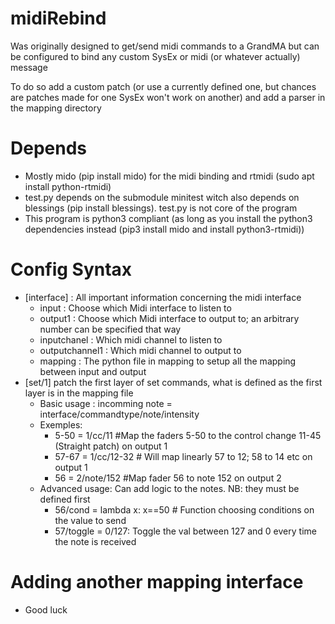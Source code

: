 # midiRebind
Was originally designed to get/send midi commands to a GrandMA but can be configured to bind any custom SysEx or midi (or whatever actually) message

To do so add a custom patch (or use a currently defined one, but chances are patches made for one SysEx won't work on another) and add a parser in the mapping directory

# Depends
* Mostly mido (pip install mido) for the midi binding and rtmidi (sudo apt install python-rtmidi)
* test.py depends on the submodule minitest witch also depends on blessings (pip install blessings). test.py is not core of the program
* This program is python3 compliant (as long as you install the python3 dependencies instead (pip3 install mido and install python3-rtmidi))

# Config Syntax

* [interface] : All important information concerning the midi interface
  * input : Choose which Midi interface to listen to
  * output1 : Choose which Midi interface to output to; an arbitrary number can be specified that way
  * inputchanel : Which midi channel to listen to
  * outputchannel1 : Which midi channel to output to
  * mapping : The python file in mapping to setup all the mapping between input and output
* [set/1] patch the first layer of set commands, what is defined as the first layer is in the mapping file
  * Basic usage : incomming note = interface/commandtype/note/intensity
  * Exemples:
    * 5-50 = 1/cc/11 #Map the faders 5-50 to the control change 11-45 (Straight patch) on output 1
    * 57-67 = 1/cc/12-32 # Will map linearly 57 to 12; 58 to 14 etc on output 1
    * 56 = 2/note/152 #Map fader 56 to note 152 on output 2
  * Advanced usage: Can add logic to the notes. NB: they must be defined first
    * 56/cond = lambda x: x==50 # Function choosing conditions on the value to send
    * 57/toggle = 0/127: Toggle the val between 127 and 0 every time the note is received

# Adding another mapping interface
* Good luck
